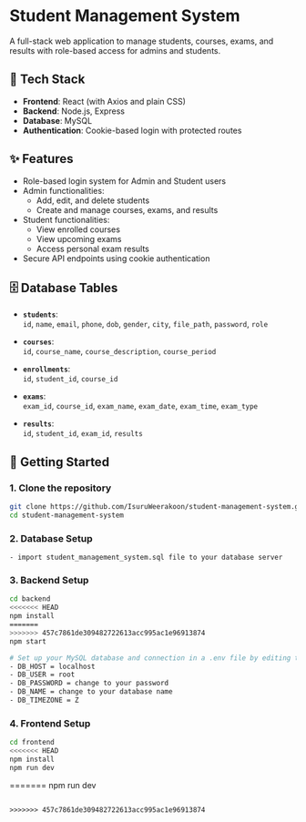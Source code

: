 # Student Management System

A full-stack web application to manage students, courses, exams, and results with role-based access for admins and students.

## 🔧 Tech Stack

- **Frontend**: React (with Axios and plain CSS)
- **Backend**: Node.js, Express
- **Database**: MySQL
- **Authentication**: Cookie-based login with protected routes

## ✨ Features

- Role-based login system for Admin and Student users
- Admin functionalities:
  - Add, edit, and delete students
  - Create and manage courses, exams, and results
- Student functionalities:
  - View enrolled courses
  - View upcoming exams
  - Access personal exam results
- Secure API endpoints using cookie authentication

## 🗄️ Database Tables

- **`students`**:  
  `id`, `name`, `email`, `phone`, `dob`, `gender`, `city`, `file_path`, `password`, `role`

- **`courses`**:  
  `id`, `course_name`, `course_description`, `course_period`

- **`enrollments`**:  
  `id`, `student_id`, `course_id`

- **`exams`**:  
  `exam_id`, `course_id`, `exam_name`, `exam_date`, `exam_time`, `exam_type`

- **`results`**:  
  `id`, `student_id`, `exam_id`, `results`

## 🚀 Getting Started

### 1. Clone the repository

```bash
git clone https://github.com/IsuruWeerakoon/student-management-system.git
cd student-management-system
```

### 2. Database Setup
```
- import student_management_system.sql file to your database server
```

### 3. Backend Setup
```bash
cd backend
<<<<<<< HEAD
npm install
=======
>>>>>>> 457c7861de309482722613acc995ac1e96913874
npm start

# Set up your MySQL database and connection in a .env file by editing the file in backend folder
- DB_HOST = localhost
- DB_USER = root
- DB_PASSWORD = change to your password
- DB_NAME = change to your database name
- DB_TIMEZONE = Z
```
### 4. Frontend Setup
```bash
cd frontend
<<<<<<< HEAD
npm install
npm run dev
```
=======
npm run dev
```

>>>>>>> 457c7861de309482722613acc995ac1e96913874
